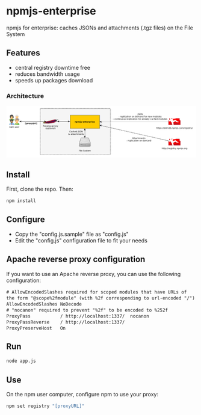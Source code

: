 # npmjs-enterprise

npmjs for enterprise: caches JSONs and attachments (.tgz files) on the File System

## Features

   * central registry downtime free
   * reduces bandwidth usage
   * speeds up packages download

### Architecture

![Architecture diagram](/resources/architecture.png)

## Install

First, clone the repo. Then:

```sh
npm install
```

## Configure

   * Copy the "config.js.sample" file as "config.js"
   * Edit the "config.js" configuration file to fit your needs

## Apache reverse proxy configuration

If you want to use an Apache reverse proxy, you can use the following configuration:

```
# AllowEncodedSlashes required for scoped modules that have URLs of the form "@scope%2fmodule" (with %2f corresponding to url-encoded "/") 
AllowEncodedSlashes NoDecode
# "nocanon" required to prevent "%2f" to be encoded to %252f
ProxyPass           / http://localhost:1337/  nocanon
ProxyPassReverse    / http://localhost:1337/
ProxyPreserveHost   On
```

## Run

```sh
node app.js
```

## Use

On the npm user computer, configure npm to use your proxy:

```sh
npm set registry "[proxyURL]"
```
